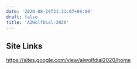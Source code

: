 ```yaml
---
date: '2020-08-29T21:31:07+09:00'
draft: false
title: 'AIWolfDial-2020'
---
```


## Site Links
https://sites.google.com/view/aiwolfdial2020/home